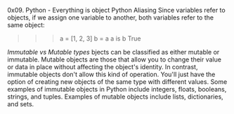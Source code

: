 0x09. Python - Everything is object
Python
Aliasing
Since variables refer to objects, if we assign one variable to another, both variables refer to the same object:

>>> a = [1, 2, 3]
>>> b = a
>>> a is b
True

*Immutable vs Mutable types*
bjects can be classified as either mutable or immutable. Mutable objects are those that allow you to change their value or data in place without affecting the object's identity. In contrast, immutable objects don't allow this kind of operation. You'll just have the option of creating new objects of the same type with different values. Some examples of immutable objects in Python include integers, floats, booleans, strings, and tuples. Examples of mutable objects include lists, dictionaries, and sets.


